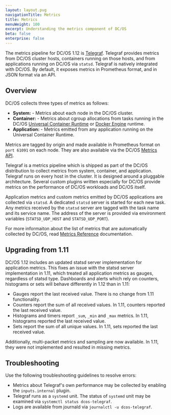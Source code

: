 ```yaml
---
layout: layout.pug
navigationTitle: Metrics
title: Metrics
menuWeight: 100
excerpt: Understanding the metrics component of DC/OS
beta: false
enterprise: false
---
```


<!-- The source repo for this topic is https://github.com/dcos/dcos-docs-site -->

The metrics pipeline for DC/OS 1.12 is [Telegraf](/1.12/overview/architecture/components/#telegraf). Telegraf provides metrics from DC/OS cluster hosts, containers running on those hosts, and from applications running on DC/OS via `statsd`. Telegraf is natively integrated with DC/OS. By default, it exposes metrics in Prometheus format, and in JSON format via an API.

## Overview
DC/OS collects three types of metrics as follows:

* **System:** - Metrics about each node in the DC/OS cluster.
* **Container:** - Metrics about cgroup allocations from tasks running in the DC/OS [Universal Container Runtime](/1.12/deploying-services/containerizers/ucr/) or [Docker Engine](/1.12/deploying-services/containerizers/docker-containerizer/) runtime.
* **Application:** - Metrics emitted from any application running on the Universal Container Runtime.

Metrics are tagged by origin and made available in Prometheus format on `port 61091` on each node. They are also available via the DC/OS [Metrics API](/1.12/metrics/metrics-api/).

Telegraf is a metrics pipeline which is shipped as part of the DC/OS distribution to collect metrics from system, container, and application. Telegraf runs on every host in the cluster. It is designed around a pluggable architecture. Several custom plugins written especially for DC/OS provide metrics on the performance of DC/OS workloads and DC/OS itself. 

Application metrics and custom metrics emitted by DC/OS applications are collected via `statsd`. A dedicated `statsd` server is started for each new task. Any metrics received by the `statsd` server are tagged with the task name and its service name. The address of the server is provided via environment variables (`STATSD_UDP_HOST` and `STATSD_UDP_PORT`). 

For more informaiton about the list of metrics that are automatically collected by DC/OS, read [Metrics Reference](/1.12/metrics/reference/) documentation.

## Upgrading from 1.11
DC/OS 1.12 includes an updated statsd server implementation for application metrics. This fixes an issue with the statsd server implementation in 1.11, which treated all application metrics as gauges, regardless of statsd type. Dashboards and alerts which rely on counters, histograms or sets will behave differently in 1.12 than in 1.11:

- Gauges report the last received value. There is no change from 1.11 functionality. 
- Counters report the sum of all received values. In 1.11, counters reported the last received value.
- Histograms and timers report `_sum`, `_min` and `_max` metrics. In 1.11, histograms reported the last received value.
- Sets report the sum of all unique values. In 1.11, sets reported the last received value. 

Additionally, multi-packet metrics and sampling are now available. In 1.11, they were not implemented and resulted in missing metrics. 

## Troubleshooting
Use the following troubleshooting guidelines to resolve errors:

- Metrics about Telegraf's own performance may be collected by enabling the `inputs.internal` plugin. 
- Telegraf runs as a `systemd` unit. The status of `systemd` unit may be examined via `systemctl status dcos-telegraf`. 
- Logs are available from journald via `journalctl -u dcos-telegraf`.

